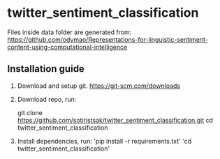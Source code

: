 # twitter_sentiment_classification

Files inside data folder are generated from: https://github.com/odymao/Representations-for-linguistic-sentiment-content-using-computational-intelligence


## Installation guide

1.  Download and setup git.
    https://git-scm.com/downloads

2.  Download repo, run:

    git clone https://github.com/sotiristsak/twitter_sentiment_classification.git
    cd twitter_sentiment_classification
    
3.  Install dependencies, run:
    'pip install -r requirements.txt'
    'cd twitter_sentiment_classification'
    
